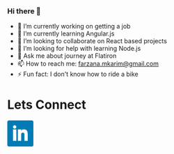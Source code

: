 ### Hi there 👋




- 🔭 I’m currently working on getting a job
- 🌱 I’m currently learning Angular.js
- 👯 I’m looking to collaborate on React based projects
- 🤔 I’m looking for help with learning Node.js
- 💬 Ask me about journey at Flatiron
- 📫 How to reach me: farzana.mkarim@gmail.com
- ⚡ Fun fact: I don't know how to ride a bike

# Lets Connect
<a target="_blank" rel="noopener noreferrer" href="https://www.linkedin.com/in/farzana-karim-2608/">
<img src = /bluelink.png width="60px"/>
  </a>


